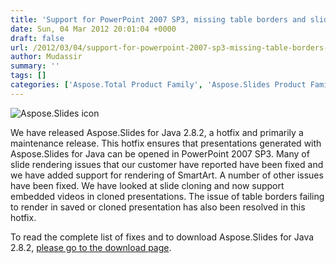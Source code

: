 ```yaml
---
title: 'Support for PowerPoint 2007 SP3, missing table borders and slide rendering issues resolved in hotfix Aspose.Slide for Java 2.8.2'
date: Sun, 04 Mar 2012 20:01:04 +0000
draft: false
url: /2012/03/04/support-for-powerpoint-2007-sp3-missing-table-borders-and-slide-rendering-issues-resolved-in-hotfix-aspose.slide-for-java-2.8.2/
author: Mudassir
summary: ''
tags: []
categories: ['Aspose.Total Product Family', 'Aspose.Slides Product Family']
---
```


![Aspose.Slides icon][1]

We have released Aspose.Slides for Java 2.8.2, a hotfix and primarily a maintenance release. This hotfix ensures that presentations generated with Aspose.Slides for Java can be opened in PowerPoint 2007 SP3. Many of slide rendering issues that our customer have reported have been fixed and we have added support for rendering of SmartArt. A number of other issues have been fixed. We have looked at slide cloning and now support embedded videos in cloned presentations. The issue of table borders failing to render in saved or cloned presentation has also been resolved in this hotfix.

To read the complete list of fixes and to download Aspose.Slides for Java 2.8.2, [please go to the download page][2].




[1]: http://www.aspose.com/Images/aspose.slides-logo2.jpg
[2]: https://blog.aspose.com/




